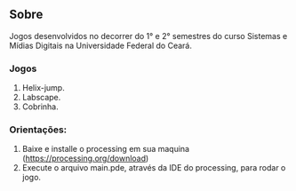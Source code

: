 ## Sobre
Jogos desenvolvidos no decorrer do 1° e 2° semestres do curso Sistemas e Mídias Digitais na Universidade Federal do Ceará. 

### Jogos
1. Helix-jump.
2. Labscape.
3. Cobrinha.
   
### Orientações:
1. Baixe e installe o processing em sua maquina (https://processing.org/download)
2. Execute o arquivo main.pde, através da IDE do processing, para rodar o jogo.
